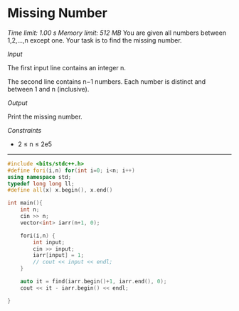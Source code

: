 # Missing Number

_Time limit: 1.00 s Memory limit: 512 MB_
You are given all numbers between 1,2,…,n except one. Your task is to find the missing number.

*Input*

The first input line contains an integer n.

The second line contains n−1 numbers. Each number is distinct and between 1 and n (inclusive).

*Output*

Print the missing number.

*Constraints*
* 2 ≤ n ≤ 2e5

___

```cpp
#include <bits/stdc++.h>
#define fori(i,n) for(int i=0; i<n; i++)
using namespace std;
typedef long long ll;
#define all(x) x.begin(), x.end()

int main(){
    int n;
    cin >> n;
    vector<int> iarr(n+1, 0);

    fori(i,n) {
        int input;
        cin >> input;
        iarr[input] = 1;
        // cout << input << endl;
    }

    auto it = find(iarr.begin()+1, iarr.end(), 0);
    cout << it - iarr.begin() << endl;

}
```

